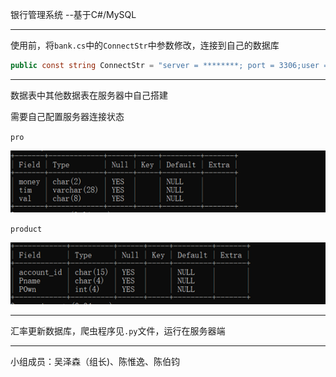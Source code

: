 银行管理系统 --基于C#/MySQL

-----------------

使用前，将`bank.cs`中的`ConnectStr`中参数修改，连接到自己的数据库

```c#
public const string ConnectStr = "server = ********; port = 3306;user = bank;password = ****; database = ****;";
```

-----------------

数据表中其他数据表在服务器中自己搭建

需要自己配置服务器连接状态

`pro`

![image-20200707180242450](https://github.com/ZoRoronoa/BankSystemByCSharp/blob/master/IMAGE/1.png)

`product`

![image-20200707180254241](https://github.com/ZoRoronoa/BankSystemByCSharp/blob/master/IMAGE/2.png)

-------

汇率更新数据库，爬虫程序见`.py`文件，运行在服务器端

----------------

小组成员：吴泽森（组长)、陈惟逸、陈伯钧
